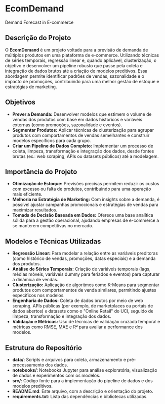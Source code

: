 # EcomDemand
Demand Forecast in E-commerce

## Descrição do Projeto
O **EcomDemand** é um projeto voltado para a previsão de demanda de múltiplos produtos em uma plataforma de e-commerce. Utilizando técnicas de séries temporais, regressão linear e, quando aplicável, clusterização, o objetivo é desenvolver um pipeline robusto que passe pela coleta e integração de dados brutos até a criação de modelos preditivos. Essa abordagem permite identificar padrões de vendas, sazonalidade e o impacto de promoções, contribuindo para uma melhor gestão de estoque e estratégias de marketing.

## Objetivos
- **Prever a Demanda:** Desenvolver modelos que estimem o volume de vendas dos produtos com base em dados históricos e variáveis externas (como promoções, sazonalidade e eventos).
- **Segmentar Produtos:** Aplicar técnicas de clusterização para agrupar produtos com comportamentos de vendas semelhantes e construir modelos específicos para cada grupo.
- **Criar um Pipeline de Dados Completo:** Implementar um processo de coleta, limpeza, transformação e integração dos dados, desde fontes brutas (ex.: web scraping, APIs ou datasets públicos) até a modelagem.

## Importância do Projeto
- **Otimização de Estoque:** Previsões precisas permitem reduzir os custos com excesso ou falta de produtos, contribuindo para uma operação mais eficiente.
- **Melhoria na Estratégia de Marketing:** Com insights sobre a demanda, é possível ajustar campanhas promocionais e estratégias de vendas para maximizar resultados.
- **Tomada de Decisão Baseada em Dados:** Oferece uma base analítica sólida para a gestão operacional, ajudando empresas de e-commerce a se manterem competitivas no mercado.

## Modelos e Técnicas Utilizadas
- **Regressão Linear:** Para modelar a relação entre as variáveis preditoras (como histórico de vendas, promoções, datas especiais) e a demanda dos produtos.
- **Análise de Séries Temporais:** Criação de variáveis temporais (lags, médias móveis, variáveis dummy para feriados e eventos) para capturar a dinâmica de vendas.
- **Clusterização:** Aplicação de algoritmos como K-Means para segmentar produtos com comportamentos de venda similares, permitindo ajustes específicos nos modelos.
- **Engenharia de Dados:** Coleta de dados brutos por meio de web scraping, APIs públicas (por exemplo, de marketplaces ou portais de dados abertos) e datasets como o "Online Retail" do UCI, seguido de limpeza, transformação e integração dos dados.
- **Validação e Métricas:** Uso de técnicas de validação cruzada temporal e métricas como RMSE, MAE e R² para avaliar a performance dos modelos.

## Estrutura do Repositório
- **data/**: Scripts e arquivos para coleta, armazenamento e pré-processamento dos dados.
- **notebooks/**: Notebooks Jupyter para análise exploratória, visualização de dados e experimentos com os modelos.
- **src/**: Código fonte para a implementação do pipeline de dados e dos modelos preditivos.
- **README.md**: Este arquivo, com a descrição e orientação do projeto.
- **requirements.txt**: Lista das dependências e bibliotecas utilizadas.
